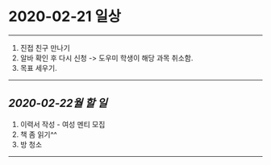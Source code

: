 # 2020-02-21 일상
-------------------------------
1. 진접 친구 만나기
2. 알바 확인 후 다시 신청 -> 도우미 학생이 해당 과목 취소함.
3. 목표 세우기.
-----------------------------------
## *2020-02-22월 할 일*
1. 이력서 작성 - 여성 멘티 모집
2. 책 좀 읽기^^
3. 방 청소

------------
